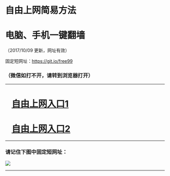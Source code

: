 ﻿# 自由上网简易方法

# 电脑、手机一键翻墙

（2017/10/09 更新，网址有效）

固定短网址：https://git.io/free99

### （微信如打不开，请转到浏览器打开）


***





# &nbsp;&nbsp; <a href="http://ft302497483.fwq-tz-1001.info/fwqtz01.html?t=100900117602 " target="_blank">自由上网入口1</a>
# &nbsp;&nbsp; <a href="http://ft1771228532.fwq-tz-1002.info/fwqtz02.html?t=100900117119 " target="_blank">自由上网入口2</a>
***

### 请记住下图中固定短网址：

<img src="https://s3-us-west-2.amazonaws.com/fwq-1001/yjfq-20170905okok.png" /> 


***

